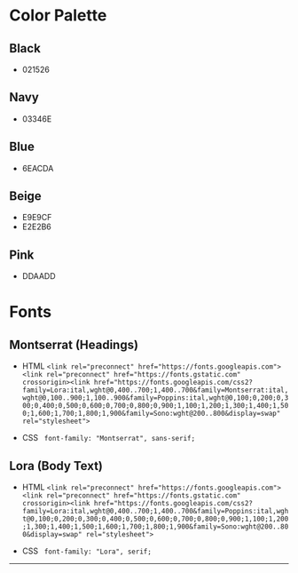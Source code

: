# Color Palette

## Black

- 021526

## Navy

- 03346E

## Blue

- 6EACDA

## Beige

- E9E9CF
- E2E2B6

## Pink

- DDAADD

# Fonts

## Montserrat (Headings)

- HTML
  `<link rel="preconnect" href="https://fonts.googleapis.com"><link rel="preconnect" href="https://fonts.gstatic.com" crossorigin><link href="https://fonts.googleapis.com/css2?family=Lora:ital,wght@0,400..700;1,400..700&family=Montserrat:ital,wght@0,100..900;1,100..900&family=Poppins:ital,wght@0,100;0,200;0,300;0,400;0,500;0,600;0,700;0,800;0,900;1,100;1,200;1,300;1,400;1,500;1,600;1,700;1,800;1,900&family=Sono:wght@200..800&display=swap" rel="stylesheet">`

- CSS
  ` font-family: "Montserrat", sans-serif;`

## Lora (Body Text)

- HTML
  `<link rel="preconnect" href="https://fonts.googleapis.com"><link rel="preconnect" href="https://fonts.gstatic.com" crossorigin><link href="https://fonts.googleapis.com/css2?family=Lora:ital,wght@0,400..700;1,400..700&family=Poppins:ital,wght@0,100;0,200;0,300;0,400;0,500;0,600;0,700;0,800;0,900;1,100;1,200;1,300;1,400;1,500;1,600;1,700;1,800;1,900&family=Sono:wght@200..800&display=swap" rel="stylesheet">`

- CSS
  ` font-family: "Lora", serif;`

---
